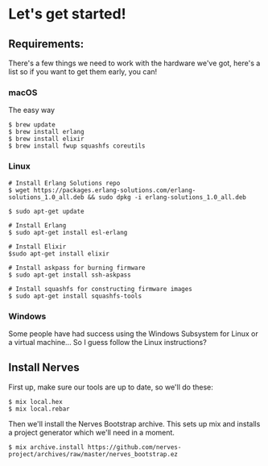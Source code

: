# Let's get started!

## Requirements:
There's a few things we need to work with the hardware we've got, here's a list so if you want to get them early, you can!

   
### macOS

The easy way
```
$ brew update
$ brew install erlang
$ brew install elixir
$ brew install fwup squashfs coreutils
```
   
### Linux

```
# Install Erlang Solutions repo
$ wget https://packages.erlang-solutions.com/erlang-solutions_1.0_all.deb && sudo dpkg -i erlang-solutions_1.0_all.deb

$ sudo apt-get update

# Install Erlang
$ sudo apt-get install esl-erlang

# Install Elixir
$sudo apt-get install elixir

# Install askpass for burning firmware
$ sudo apt-get install ssh-askpass

# Install squashfs for constructing firmware images
$ sudo apt-get install squashfs-tools
```

### Windows

Some people have had success using the Windows Subsystem for Linux or a virtual machine... So I guess follow the Linux instructions?


## Install Nerves

First up, make sure our tools are up to date, so we'll do these:

```
$ mix local.hex
$ mix local.rebar
```

Then we'll install the Nerves Bootstrap archive. This sets up mix and installs a project generator which we'll need in a moment.

```
$ mix archive.install https://github.com/nerves-project/archives/raw/master/nerves_bootstrap.ez
```
